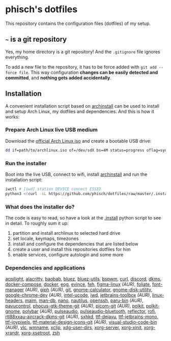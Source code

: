 # phisch's dotfiles
This repository contains the configuration files (dotfiles) of my setup. 

## `~` is a git repository
Yes, my home directory is a git repository! And the `.gitignore` file ignores everything.

To add a new file to the repository, it has to be force added with `git add --force file`. This way configuration **changes can be easily detected and committed**, and **nothing gets added accidentally**.

## Installation
A convenient installation script based on [archinstall](https://archlinux.org/packages/extra/any/archinstall/) can be used to install and setup Arch Linux, my dotfiles and dependencies. And this is how it works:

### Prepare Arch Linux live USB medium
Download the [official Arch Linux iso](https://archlinux.org/download/) and create a bootable USB drive:

```sh
dd if=path/to/archlinux.iso of=/dev/sdX bs=4M status=progress oflag=sync
```

### Run the installer
Boot into the live USB, connect to wifi, install [archinstall](https://archlinux.org/packages/extra/any/archinstall/) and run the installation script:

```sh
iwctl # [iwd] station DEVICE connect ESSID
python3 <(curl -sL https://github.com/phisch/dotfiles/raw/master/.install)
```

### What does the installer do?
The code is easy to read, so have a look at the [.install](.install) python script to see in detail. To roughly sum it up:

1) partition and install archlinux to selected hard drive
2) set locale, keymaps, timezones
3) install and configure the dependencies that are listed below
4) create a user and install this repositories dotfiles for him
5) enable services, configure autologin and some more

### Dependencies and applications
[acpilight](https://archlinux.org/packages/community/any/acpilight/),
[alacritty](https://archlinux.org/packages/community/x86_64/alacritty/),
[baobab](https://archlinux.org/packages/extra/x86_64/baobab/),
[bluez](https://archlinux.org/packages/extra/x86_64/bluez/),
[bluez-utils](https://archlinux.org/packages/extra/x86_64/bluez-utils/),
[bspwm](https://archlinux.org/packages/community/x86_64/bspwm/),
[curl](https://www.archlinux.org/packages/core/x86_64/curl/),
[discord](https://archlinux.org/packages/community/x86_64/discord/),
[dkms](https://archlinux.org/packages/extra/any/dkms/),
[docker-compose](https://www.archlinux.org/packages/community/any/docker-compose/),
[docker](https://www.archlinux.org/packages/community/x86_64/docker/),
[eog](https://www.archlinux.org/packages/extra/x86_64/eog/),
[evince](https://archlinux.org/packages/extra/x86_64/evince/),
[feh](https://www.archlinux.org/packages/extra/x86_64/feh/),
[figma-linux](https://aur.archlinux.org/packages/figma-linux/) *(AUR)*,
[foliate](https://archlinux.org/packages/community/x86_64/foliate/),
[font-manager](https://aur.archlinux.org/packages/font-manager/) *(AUR)*,
[giph](https://aur.archlinux.org/packages/giph/) *(AUR)*,
[git](https://www.archlinux.org/packages/extra/x86_64/git/),
[gnome-calculator](https://www.archlinux.org/packages/extra/x86_64/gnome-calculator/),
[gnome-disk-utility](https://www.archlinux.org/packages/extra/x86_64/gnome-disk-utility/),
[google-chrome-dev](https://aur.archlinux.org/packages/google-chrome-dev/) *(AUR)*,
[intel-ucode](https://archlinux.org/packages/extra/any/intel-ucode/),
[iwd](https://archlinux.org/packages/community/x86_64/iwd/),
[jetbrains-toolbox](https://aur.archlinux.org/packages/jetbrains-toolbox/) *(AUR)*,
[linux-headers](https://archlinux.org/packages/core/x86_64/linux-headers/),
[maim](https://www.archlinux.org/packages/community/x86_64/maim/),
[man-db](https://archlinux.org/packages/core/x86_64/man-db/),
[nano](https://www.archlinux.org/packages/core/x86_64/nano/),
[nautilus](https://www.archlinux.org/packages/extra/x86_64/nautilus/),
[openssh](https://www.archlinux.org/packages/core/x86_64/openssh/),
[paru-bin](https://aur.archlinux.org/packages/paru-bin/) *(AUR)*,
[pavucontrol](https://www.archlinux.org/packages/extra/x86_64/pavucontrol/),
[phocus-gtk-theme-git](https://aur.archlinux.org/packages/phocus-gtk-theme-git/) *(AUR)*,
[picom-git](https://aur.archlinux.org/packages/picom-git/) *(AUR)*,
[polkit](https://archlinux.org/packages/extra/x86_64/polkit/),
[polkit-gnome](https://archlinux.org/packages/community/x86_64/polkit-gnome/),
[polybar](https://aur.archlinux.org/packages/polybar/) *(AUR)*,
[pulseaudio](https://www.archlinux.org/packages/extra/x86_64/pulseaudio/),
[pulseaudio-bluetooth](https://archlinux.org/packages/extra/x86_64/pulseaudio-bluetooth/),
[reflector](https://archlinux.org/packages/community/any/reflector/),
[rofi](https://archlinux.org/packages/community/x86_64/rofi/),
[rtl88xxau-aircrack-dkms-git](https://aur.archlinux.org/packages/rtl88xxau-aircrack-dkms-git/) *(AUR)*,
[sxhkd](https://archlinux.org/packages/community/x86_64/sxhkd/),
[ttf-dejavu](https://www.archlinux.org/packages/extra/any/ttf-dejavu/),
[ttf-jetbrains-mono](https://archlinux.org/packages/community/any/ttf-jetbrains-mono/),
[ttf-joypixels](https://archlinux.org/packages/community/any/ttf-joypixels/),
[ttf-material-design-icons-git](https://aur.archlinux.org/packages/ttf-material-design-icons-git/) *(AUR)*,
[visual-studio-code-bin](https://aur.archlinux.org/packages/visual-studio-code-bin/) *(AUR)*,
[vlc](https://www.archlinux.org/packages/extra/x86_64/vlc/),
[wmname](https://www.archlinux.org/packages/community/x86_64/wmname/),
[xclip](https://archlinux.org/packages/extra/x86_64/xclip/),
[xdg-user-dirs](https://www.archlinux.org/packages/extra/x86_64/xdg-user-dirs/),
[xorg-server](https://www.archlinux.org/packages/extra/x86_64/xorg-server/),
[xorg-xinit](https://www.archlinux.org/packages/extra/x86_64/xorg-xinit/),
[xorg-xrandr](https://www.archlinux.org/packages/extra/x86_64/xorg-xrandr/),
[xorg-xsetroot](https://www.archlinux.org/packages/extra/x86_64/xorg-xsetroot/),
[zsh](https://www.archlinux.org/packages/extra/x86_64/zsh/)